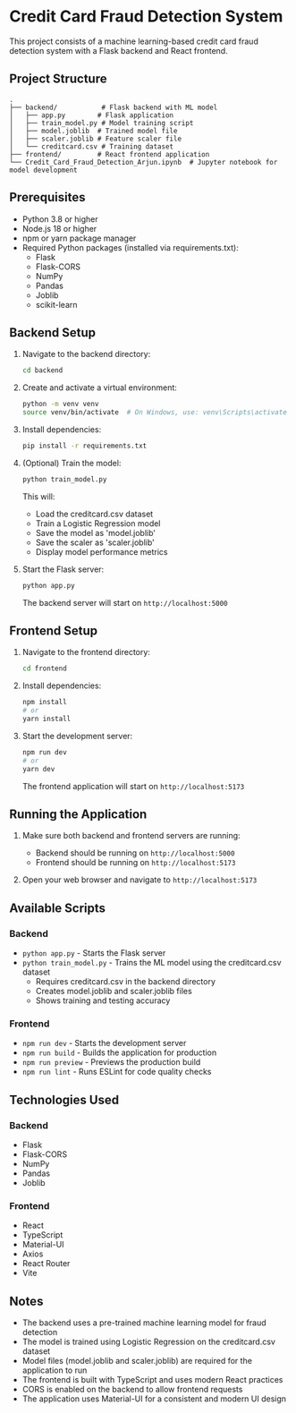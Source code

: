 # Credit Card Fraud Detection System

This project consists of a machine learning-based credit card fraud detection system with a Flask backend and React frontend.

## Project Structure

```
.
├── backend/           # Flask backend with ML model
│   ├── app.py        # Flask application
│   ├── train_model.py # Model training script
│   ├── model.joblib  # Trained model file
│   ├── scaler.joblib # Feature scaler file
│   └── creditcard.csv # Training dataset
├── frontend/         # React frontend application
└── Credit_Card_Fraud_Detection_Arjun.ipynb  # Jupyter notebook for model development
```

## Prerequisites

- Python 3.8 or higher
- Node.js 18 or higher
- npm or yarn package manager
- Required Python packages (installed via requirements.txt):
  - Flask
  - Flask-CORS
  - NumPy
  - Pandas
  - Joblib
  - scikit-learn

## Backend Setup

1. Navigate to the backend directory:

   ```bash
   cd backend
   ```

2. Create and activate a virtual environment:

   ```bash
   python -m venv venv
   source venv/bin/activate  # On Windows, use: venv\Scripts\activate
   ```

3. Install dependencies:

   ```bash
   pip install -r requirements.txt
   ```

4. (Optional) Train the model:

   ```bash
   python train_model.py
   ```

   This will:

   - Load the creditcard.csv dataset
   - Train a Logistic Regression model
   - Save the model as 'model.joblib'
   - Save the scaler as 'scaler.joblib'
   - Display model performance metrics

5. Start the Flask server:
   ```bash
   python app.py
   ```
   The backend server will start on `http://localhost:5000`

## Frontend Setup

1. Navigate to the frontend directory:

   ```bash
   cd frontend
   ```

2. Install dependencies:

   ```bash
   npm install
   # or
   yarn install
   ```

3. Start the development server:
   ```bash
   npm run dev
   # or
   yarn dev
   ```
   The frontend application will start on `http://localhost:5173`

## Running the Application

1. Make sure both backend and frontend servers are running:

   - Backend should be running on `http://localhost:5000`
   - Frontend should be running on `http://localhost:5173`

2. Open your web browser and navigate to `http://localhost:5173`

## Available Scripts

### Backend

- `python app.py` - Starts the Flask server
- `python train_model.py` - Trains the ML model using the creditcard.csv dataset
  - Requires creditcard.csv in the backend directory
  - Creates model.joblib and scaler.joblib files
  - Shows training and testing accuracy

### Frontend

- `npm run dev` - Starts the development server
- `npm run build` - Builds the application for production
- `npm run preview` - Previews the production build
- `npm run lint` - Runs ESLint for code quality checks

## Technologies Used

### Backend

- Flask
- Flask-CORS
- NumPy
- Pandas
- Joblib

### Frontend

- React
- TypeScript
- Material-UI
- Axios
- React Router
- Vite

## Notes

- The backend uses a pre-trained machine learning model for fraud detection
- The model is trained using Logistic Regression on the creditcard.csv dataset
- Model files (model.joblib and scaler.joblib) are required for the application to run
- The frontend is built with TypeScript and uses modern React practices
- CORS is enabled on the backend to allow frontend requests
- The application uses Material-UI for a consistent and modern UI design
